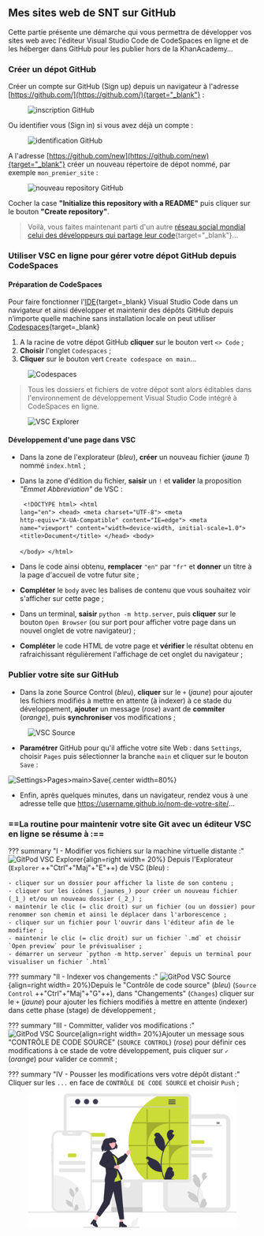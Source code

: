## Mes sites web de SNT sur GitHub

Cette partie présente une démarche qui vous permettra de développer vos sites web avec l'éditeur Visual Studio Code de CodeSpaces en ligne et de les héberger dans GitHub pour les publier hors de la KhanAcademy...

### Créer un dépot GitHub
Créer un compte sur GitHub (Sign up) depuis un navigateur à l'adresse [https://github.com/](https://github.com/){target="_blank"} :

<figure>
    <img src="https://ericecmorlaix.github.io/img/GitHub00a.png" width=50% alt="inscription GitHub">
</figure>

Ou identifier vous (Sign in) si vous avez déjà un compte :

<figure>
    <img src="https://ericecmorlaix.github.io/img/GitHub00b.png" width=50% alt="identification GitHub">
</figure>

A l'adresse [https://github.com/new](https://github.com/new){target="_blank"} créer un nouveau répertoire de dépot nommé, par exemple `mon_premier_site` :

<figure>
    <img src="https://ericecmorlaix.github.io/img/GitHub01d.png" alt="nouveau repository GitHub">
</figure>

Cocher la case **"Initialize this repository with a README"** puis cliquer sur le bouton **"Create repository"**.

> Voilà, vous faites maintenant parti d'un autre [réseau social mondial celui des développeurs qui partage leur code](https://medium.com/coding-days/focus-sur-github-le-r%C3%A9seau-social-des-d%C3%A9veloppeurs-165a2978ea9e){target="_blank"}...


### Utiliser VSC en ligne pour gérer votre dépot GitHub depuis CodeSpaces

#### Préparation de CodeSpaces

Pour faire fonctionner l'[IDE](https://fr.wikipedia.org/wiki/Environnement_de_d%C3%A9veloppement){target=_blank} Visual Studio Code dans un navigateur et ainsi développer et maintenir des dépôts GitHub depuis n’importe quelle machine sans installation locale on peut utiliser [Codespaces](https://github.com/features/codespaces){target=_blank}
        
1. A la racine de votre dépot GitHub **cliquer** sur le bouton vert `<> Code` ;
2. **Choisir** l'onglet `Codespaces` ;
3. **Cliquer** sur le bouton vert `Create codespace on main`...

<figure>
    <img src="https://ericecmorlaix.github.io/img/Codespaces00.png" alt="Codespaces">
</figure> 


> Tous les dossiers et fichiers de votre dépot sont alors éditables dans l'environnement de développement Visual Studio Code intégré à CodeSpaces en ligne.

<figure>
    <img src="https://ericecmorlaix.github.io/img/GitPod01d.png" alt="VSC Explorer">
</figure>

#### Développement d'une page dans VSC

- Dans la zone de l'explorateur (_bleu_), **créer** un nouveau fichier (_jaune 1_) nommé `index.html` ;
- Dans la zone d'édition du fichier, **saisir** un `!` et **valider** la proposition _"Emmet Abbreviation"_ de VSC :
<code><pre>
&lt;!DOCTYPE html&gt;
&lt;html lang="en"&gt;
&lt;head&gt;
    &lt;meta charset="UTF-8"&gt;
    &lt;meta http-equiv="X-UA-Compatible" content="IE=edge"&gt;
    &lt;meta name="viewport" content="width=device-width, initial-scale=1.0"&gt;
    &lt;title&gt;Document&lt;/title&gt;
&lt;/head&gt;
&lt;body&gt;        
&lt;/body&gt;
&lt;/html&gt;
</code></pre>

- Dans le code ainsi obtenu, **remplacer** `"en"` par `"fr"` et **donner** un titre à la page d'accueil de votre futur site ;
- **Compléter** le `body` avec les balises de contenu que vous souhaitez voir s'afficher sur cette page ;
- Dans un terminal, **saisir** `python -m http.server`, puis **cliquer** sur le bouton `Open Browser` (ou sur port pour afficher votre page dans un nouvel onglet de votre navigateur) ;
- **Compléter** le code HTML de votre page et **vérifier** le résultat obtenu en rafraichissant régulièrement l'affichage de cet onglet du navigateur ;

### Publier votre site sur GitHub

- Dans la zone Source Control (_bleu_), **cliquer** sur le `+` (_jaune_) pour ajouter les fichiers modifiés à mettre en attente (à indexer) à ce stade du développement, **ajouter** un message (_rose_) avant de **commiter** (_orange_), puis **synchroniser** vos modifications ;

<figure>
    <img src="https://ericecmorlaix.github.io/img/GitPod02d.png" alt="VSC Source">
</figure>

- **Paramétrer** GitHub pour qu'il affiche votre site Web : dans `Settings`, choisir `Pages` puis sélectionner la branche `main` et cliquer sur le bouton `Save` :

![Settings>Pages>main>Save](https://ericecmorlaix.github.io/img/GitHub02.png){.center width=80%}

- Enfin, après quelques minutes, dans un navigateur, rendez vous à une adresse telle que <https://username.github.io/nom-de-votre-site/>...


### ==La routine pour maintenir votre site Git avec un éditeur VSC en ligne se résume à :==

??? summary "I - Modifier vos fichiers sur la machine virtuelle distante :"
    ![GitPod VSC Explorer](https://ericecmorlaix.github.io/img/GitPod01d.png){align=right width= 20%} Depuis l'Explorateur (`Explorer` ++"Ctrl"+"Maj"+"E"++) de VSC (_bleu_) :

    - cliquer sur un dossier pour afficher la liste de son contenu ;
    - cliquer sur les icônes (_jaunes_) pour créer un nouveau fichier (_1_) et/ou un nouveau dossier (_2_) ;
    - maintenir le clic (= clic droit) sur un fichier (ou un dossier) pour renommer son chemin et ainsi le déplacer dans l'arborescence ;
    - cliquer sur un fichier pour l'ouvrir dans l'éditeur afin de le modifier ;
    - maintenir le clic (= clic droit) sur un fichier `.md` et choisir `Open preview` pour le prévisualiser ;
    - démarrer un serveur `python -m http.server` depuis un terminal pour visualiser un fichier `.html`

??? summary "II - Indexer vos changements :"
    ![GitPod VSC Source](https://ericecmorlaix.github.io/img/GitPod02d.png){align=right width= 20%}Depuis le "Contrôle de code source" (_bleu_) (`Source Control` ++"Ctrl"+"Maj"+"G"++),
     dans "Changements" (`Changes`) cliquer sur le `+` (_jaune_) pour ajouter les fichiers modifiés
      à mettre en attente (indexer) dans cette phase (stage) de développement ;

??? summary "III - Committer, valider vos modifications :"
    ![GitPod VSC Source](https://ericecmorlaix.github.io/img/GitPod02d.png){align=right width= 20%}Ajouter un message sous "CONTRÔLE DE CODE SOURCE" (`SOURCE CONTROL`) (_rose_)
     pour définir ces modifications à ce stade de votre développement,
      puis cliquer sur `✓` (_orange_) pour valider ce commit ;

??? summary "IV - Pousser les modifications vers votre dépôt distant :"
    Cliquer sur les `...` en face de `CONTRÔLE DE CODE SOURCE`
    et choisir `Push` ;

<figure>
    <img src="../images/undraw_web_devices_re_m8sc.svg" alt="web_devices">
</figure>